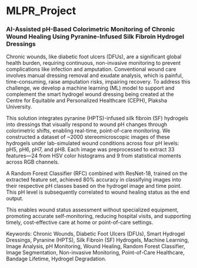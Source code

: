# MLPR_Project

### __AI-Assisted pH-Based Colorimetric Monitoring of Chronic Wound Healing Using Pyranine-Infused Silk Fibroin Hydrogel Dressings__

Chronic wounds, like diabetic foot ulcers (DFUs), are a significant global health burden, requiring continuous, non-invasive monitoring to prevent complications like infection and amputation. Conventional wound care involves manual dressing removal and exudate analysis, which is painful, time-consuming, raise amputation risks, impairing recovery. To address this challenge, we develop a machine learning (ML) model to support and complement the smart hydrogel wound dressing being created at the Centre for Equitable and Personalized Healthcare (CEPH), Plaksha University.

This solution integrates pyranine (HPTS)-infused silk fibroin (SF) hydrogels into dressings that visually respond to wound pH changes through colorimetric shifts, enabling real-time, point-of-care monitoring. We constructed a dataset of ~2000 stereomicroscopic images of these hydrogels under lab-simulated wound conditions across four pH levels: pH5, pH6, pH7, and pH8. Each image was preprocessed to extract 33 features—24 from HSV color histograms and 9 from statistical moments across RGB channels.

A Random Forest Classifier (RFC) combined with ResNet-18, trained on the extracted feature set, achieved 80% accuracy in classifying images into their respective pH classes based on the hydrogel image and time point. This pH level is subsequently correlated to wound healing status as the end output.

This enables wound status assessment without specialized equipment, promoting accurate self-monitoring, reducing hospital visits, and supporting timely, cost-effective care at home or point-of-care settings.

Keywords: Chronic Wounds, Diabetic Foot Ulcers (DFUs), Smart Hydrogel Dressings, Pyranine (HPTS), Silk Fibroin (SF) Hydrogels, Machine Learning, Image Analysis, pH Monitoring, Wound Healing, Random Forest Classifier, Image Segmentation, Non-invasive Monitoring, Point-of-Care Healthcare, Bandage Lifetime, Hydrogel Degradation.
